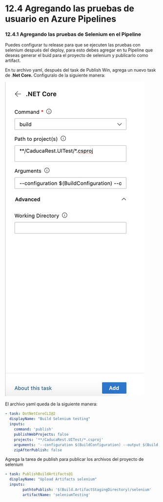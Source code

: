 # 12.4 Agregando las pruebas de usuario en Azure Pipelines

### 12.4.1 Agregando las pruebas de Selenium en el Pipeline 

Puedes configurar tu release para que se ejecuten las pruebas con selenium después del deploy, para esto debes agregar en tu Pipeline que deseas generar el buid para el proyecto de selenium y publicarlo como artifact.

En tu archivo yaml, después del task de Publish Win, agrega un nuevo task de .**Net Core.** Configuralo de la siguiente manera:

![](../.gitbook/assets/image%20%28153%29.png)

El archivo yaml queda de la siguiente manera:

```yaml
- task: DotNetCoreCLI@2
  displayName: "Build Selenium testing"
  inputs:
    command: 'publish'
    publishWebProjects: false
    projects: '**/CaducaRest.UITest/*.csproj' 
    arguments: '--configuration $(BuildConfiguration) --output $(Build.ArtifactStagingDirectory)/selenium --framework netcoreapp3.1'
    zipAfterPublish: false
```

Agrega la tarea de publish para publicar los archivos del proyecto de selenium

```yaml
- task: PublishBuildArtifacts@1
  displayName: "Upload Artifacts selenium"
  inputs:
        pathtoPublish: '$(Build.ArtifactStagingDirectory)/selenium' 
        artifactName: 'seleniumTesting' 
```



